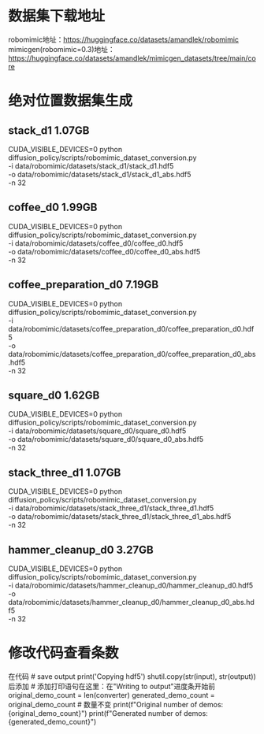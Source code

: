# 数据集下载地址
robomimic地址：https://huggingface.co/datasets/amandlek/robomimic
mimicgen(robomimic=0.3)地址：https://huggingface.co/datasets/amandlek/mimicgen_datasets/tree/main/core

# 绝对位置数据集生成
## stack_d1 1.07GB
CUDA_VISIBLE_DEVICES=0 python diffusion_policy/scripts/robomimic_dataset_conversion.py \
-i data/robomimic/datasets/stack_d1/stack_d1.hdf5 \
-o data/robomimic/datasets/stack_d1/stack_d1_abs.hdf5 \
-n 32

## coffee_d0 1.99GB
CUDA_VISIBLE_DEVICES=0 python diffusion_policy/scripts/robomimic_dataset_conversion.py \
-i data/robomimic/datasets/coffee_d0/coffee_d0.hdf5 \
-o data/robomimic/datasets/coffee_d0/coffee_d0_abs.hdf5 \
-n 32

## coffee_preparation_d0 7.19GB
CUDA_VISIBLE_DEVICES=0 python diffusion_policy/scripts/robomimic_dataset_conversion.py \
-i data/robomimic/datasets/coffee_preparation_d0/coffee_preparation_d0.hdf5 \
-o data/robomimic/datasets/coffee_preparation_d0/coffee_preparation_d0_abs.hdf5 \
-n 32

## square_d0 1.62GB
CUDA_VISIBLE_DEVICES=0 python diffusion_policy/scripts/robomimic_dataset_conversion.py \
-i data/robomimic/datasets/square_d0/square_d0.hdf5 \
-o data/robomimic/datasets/square_d0/square_d0_abs.hdf5 \
-n 32

## stack_three_d1 1.07GB
CUDA_VISIBLE_DEVICES=0 python diffusion_policy/scripts/robomimic_dataset_conversion.py \
-i data/robomimic/datasets/stack_three_d1/stack_three_d1.hdf5 \
-o data/robomimic/datasets/stack_three_d1/stack_three_d1_abs.hdf5 \
-n 32

## hammer_cleanup_d0 3.27GB
CUDA_VISIBLE_DEVICES=0 python diffusion_policy/scripts/robomimic_dataset_conversion.py \
-i data/robomimic/datasets/hammer_cleanup_d0/hammer_cleanup_d0.hdf5 \
-o data/robomimic/datasets/hammer_cleanup_d0/hammer_cleanup_d0_abs.hdf5 \
-n 32



# 修改代码查看条数
在代码
    # save output
    print('Copying hdf5')
    shutil.copy(str(input), str(output))
后添加
    # 添加打印语句在这里：在"Writing to output"进度条开始前
    original_demo_count = len(converter)
    generated_demo_count = original_demo_count  # 数量不变
    print(f"Original number of demos: {original_demo_count}")
    print(f"Generated number of demos: {generated_demo_count}")